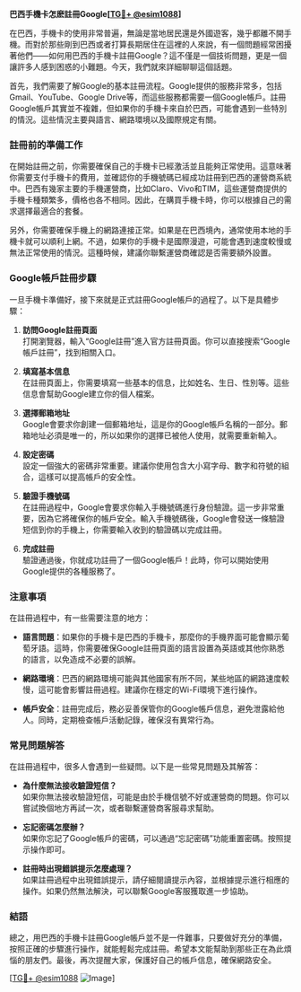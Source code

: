 **巴西手機卡怎麽註冊Google[[TG💪+ @esim1088](https://t.me/s/esim1088)]**

在巴西，手機卡的使用非常普遍，無論是當地居民還是外國遊客，幾乎都離不開手機。而對於那些剛到巴西或者打算長期居住在這裡的人來說，有一個問題經常困擾著他們——如何用巴西的手機卡註冊Google？這不僅是一個技術問題，更是一個讓許多人感到困惑的小難題。今天，我們就來詳細聊聊這個話題。

首先，我們需要了解Google的基本註冊流程。Google提供的服務非常多，包括Gmail、YouTube、Google Drive等，而這些服務都需要一個Google帳戶。註冊Google帳戶其實並不複雜，但如果你的手機卡來自於巴西，可能會遇到一些特別的情況。這些情況主要與語言、網路環境以及國際規定有關。

### 註冊前的準備工作

在開始註冊之前，你需要確保自己的手機卡已經激活並且能夠正常使用。這意味著你需要支付手機卡的費用，並確認你的手機號碼已經成功註冊到巴西的運營商系統中。巴西有幾家主要的手機運營商，比如Claro、Vivo和TIM，這些運營商提供的手機卡種類繁多，價格也各不相同。因此，在購買手機卡時，你可以根據自己的需求選擇最適合的套餐。

另外，你需要確保手機上的網路連接正常。如果是在巴西境內，通常使用本地的手機卡就可以順利上網。不過，如果你的手機卡是國際漫遊，可能會遇到速度較慢或無法正常使用的情況。這種時候，建議你聯繫運營商確認是否需要額外設置。

### Google帳戶註冊步驟

一旦手機卡準備好，接下來就是正式註冊Google帳戶的過程了。以下是具體步驟：

1. **訪問Google註冊頁面**  
   打開瀏覽器，輸入“Google註冊”進入官方註冊頁面。你可以直接搜索“Google帳戶註冊”，找到相關入口。

2. **填寫基本信息**  
   在註冊頁面上，你需要填寫一些基本的信息，比如姓名、生日、性別等。這些信息會幫助Google建立你的個人檔案。

3. **選擇郵箱地址**  
   Google會要求你創建一個郵箱地址，這是你的Google帳戶名稱的一部分。郵箱地址必須是唯一的，所以如果你的選擇已被他人使用，就需要重新輸入。

4. **設定密碼**  
   設定一個強大的密碼非常重要。建議你使用包含大小寫字母、數字和符號的組合，這樣可以提高帳戶的安全性。

5. **驗證手機號碼**  
   在註冊過程中，Google會要求你輸入手機號碼進行身份驗證。這一步非常重要，因為它將確保你的帳戶安全。輸入手機號碼後，Google會發送一條驗證短信到你的手機上，你需要輸入收到的驗證碼以完成註冊。

6. **完成註冊**  
   驗證通過後，你就成功註冊了一個Google帳戶！此時，你可以開始使用Google提供的各種服務了。

### 注意事項

在註冊過程中，有一些需要注意的地方：

- **語言問題**：如果你的手機卡是巴西的手機卡，那麼你的手機界面可能會顯示葡萄牙語。這時，你需要確保Google註冊頁面的語言設置為英語或其他你熟悉的語言，以免造成不必要的誤解。
  
- **網路環境**：巴西的網路環境可能與其他國家有所不同，某些地區的網路速度較慢，這可能會影響註冊過程。建議你在穩定的Wi-Fi環境下進行操作。

- **帳戶安全**：註冊完成后，務必妥善保管你的Google帳戶信息，避免泄露給他人。同時，定期檢查帳戶活動記錄，確保沒有異常行為。

### 常見問題解答

在註冊過程中，很多人會遇到一些疑問。以下是一些常見問題及其解答：

- **為什麼無法接收驗證短信？**  
  如果你無法接收驗證短信，可能是由於手機信號不好或運營商的問題。你可以嘗試換個地方再試一次，或者聯繫運營商客服尋求幫助。

- **忘記密碼怎麼辦？**  
  如果你忘記了Google帳戶的密碼，可以通過“忘記密碼”功能重置密碼。按照提示操作即可。

- **註冊時出現錯誤提示怎麼處理？**  
  如果註冊過程中出現錯誤提示，請仔細閱讀提示內容，並根據提示進行相應的操作。如果仍然無法解決，可以聯繫Google客服獲取進一步協助。

### 結語

總之，用巴西的手機卡註冊Google帳戶並不是一件難事，只要做好充分的準備，按照正確的步驟進行操作，就能輕鬆完成註冊。希望本文能幫助到那些正在為此煩惱的朋友們。最後，再次提醒大家，保護好自己的帳戶信息，確保網路安全。

[[TG💪+ @esim1088](https://t.me/s/esim1088) ![Image](https://i.postimg.cc/4NQfJmqS/Snipaste-2025-05-13-00-14-12.png)]